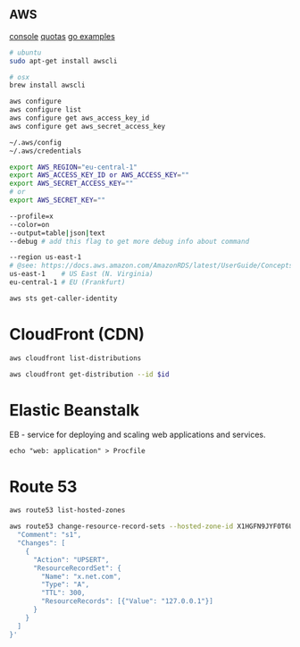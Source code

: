AWS
-

[console](https://console.aws.amazon.com)
[quotas](https://docs.aws.amazon.com/general/latest/gr/aws_service_limits.html)
[go examples](https://github.com/awsdocs/aws-doc-sdk-examples/tree/master/go/example_code)

````sh
# ubuntu
sudo apt-get install awscli

# osx
brew install awscli

aws configure
aws configure list
aws configure get aws_access_key_id
aws configure get aws_secret_access_key

~/.aws/config
~/.aws/credentials

export AWS_REGION="eu-central-1"
export AWS_ACCESS_KEY_ID or AWS_ACCESS_KEY=""
export AWS_SECRET_ACCESS_KEY=""
# or
export AWS_SECRET_KEY=""

--profile=x
--color=on
--output=table|json|text
--debug # add this flag to get more debug info about command

--region us-east-1
# @see: https://docs.aws.amazon.com/AmazonRDS/latest/UserGuide/Concepts.RegionsAndAvailabilityZones.html
us-east-1    # US East (N. Virginia)
eu-central-1 # EU (Frankfurt)
````

````sh
aws sts get-caller-identity
````

# CloudFront (CDN)

````sh
aws cloudfront list-distributions

aws cloudfront get-distribution --id $id
````

# Elastic Beanstalk

EB - service for deploying and scaling web applications and services.

````
echo "web: application" > Procfile
````

# Route 53

````sh
aws route53 list-hosted-zones

aws route53 change-resource-record-sets --hosted-zone-id X1HGFN9JYF0T6U --change-batch '{
  "Comment": "s1",
  "Changes": [
    {
      "Action": "UPSERT",
      "ResourceRecordSet": {
        "Name": "x.net.com",
        "Type": "A",
        "TTL": 300,
        "ResourceRecords": [{"Value": "127.0.0.1"}]
      }
    }
  ]
}'
````
